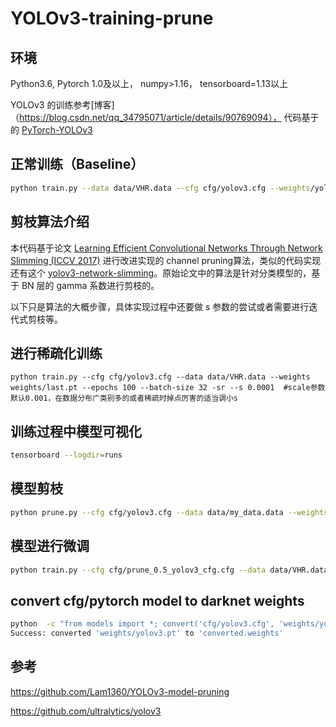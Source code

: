 # YOLOv3-training-prune

## 环境

Python3.6, 
Pytorch 1.0及以上，
numpy>1.16，
tensorboard=1.13以上

YOLOv3 的训练参考[博客]（https://blog.csdn.net/qq_34795071/article/details/90769094）， 代码基于的 [PyTorch-YOLOv3](https://github.com/ultralytics/yolov3)


## 正常训练（Baseline）

```bash
python train.py --data data/VHR.data --cfg cfg/yolov3.cfg --weights/yolov3.weights --epochs 100 --batch-size 32 #后面的epochs自行更改 直接加载weights可以更好的收敛
```

## 剪枝算法介绍

本代码基于论文 [Learning Efficient Convolutional Networks Through Network Slimming (ICCV 2017)](http://openaccess.thecvf.com/content_iccv_2017/html/Liu_Learning_Efficient_Convolutional_ICCV_2017_paper.html) 进行改进实现的 channel pruning算法，类似的代码实现还有这个 [yolov3-network-slimming](https://github.com/talebolano/yolov3-network-slimming)。原始论文中的算法是针对分类模型的，基于 BN 层的 gamma 系数进行剪枝的。

以下只是算法的大概步骤，具体实现过程中还要做 s 参数的尝试或者需要进行迭代式剪枝等。


 ## 进行稀疏化训练

```bashpython 
python train.py --cfg cfg/yolov3.cfg --data data/VHR.data --weights weights/last.pt --epochs 100 --batch-size 32 -sr --s 0.0001  #scale参数默认0.001，在数据分布广类别多的或者稀疏时掉点厉害的适当调小s
```
## 训练过程中模型可视化
```bash
tensorboard --logdir=runs 
```
##  模型剪枝
```bash
python prune.py --cfg cfg/yolov3.cfg --data data/my_data.data --weights weights/last.pt --percent 0.5
```

##  模型进行微调
 ```bash
 python train.py --cfg cfg/prune_0.5_yolov3_cfg.cfg --data data/VHR.data --weights weights/prune_0.5_last.weights --epochs 100 --batch-size 32
```
## convert cfg/pytorch model to darknet weights
```bash
python  -c "from models import *; convert('cfg/yolov3.cfg', 'weights/yolov3.pt')"
Success: converted 'weights/yolov3.pt' to 'converted.weights'
```
## 参考
https://github.com/Lam1360/YOLOv3-model-pruning

https://github.com/ultralytics/yolov3
